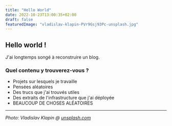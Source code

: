 ```yaml
---
title: "Hello World"
date: 2022-10-23T13:00:35+02:00
draft: false
featuredImage: "vladislav-klapin-PVr9Gsj93Pc-unsplash.jpg"
---
```


## Hello world !
J'ai longtemps songé à reconstruire un blog.

### Quel contenu y trouverez-vous ?
* Projets sur lesquels je travaille
* Pensées aléatoires
* Des trucs que j'ai trouvés utiles
* Des extraits de l'infrastructure que j'ai déployée
* BEAUCOUP DE CHOSES ALÉATOIRES
---
_Photo: Vladislav Klapin @ [unsplash.com](https://unsplash.com/photos/PVr9Gsj93Pc)_